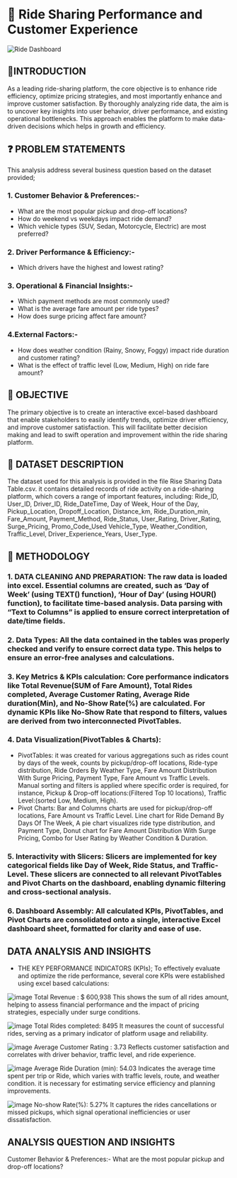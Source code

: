 # 🚗 Ride Sharing Performance and Customer Experience
![Ride Dashboard](https://github.com/user-attachments/assets/a006e2f0-109d-4463-a6f4-128f66bb3ac4)
## 📌INTRODUCTION
As a leading ride-sharing platform, the core objective is to enhance ride efficiency, optimize pricing strategies, and most importantly enhance and improve customer satisfaction. By thoroughly analyzing ride data, the aim is to uncover key insights into user behavior, driver performance, and existing operational bottlenecks. This approach enables the platform to make data-driven decisions which helps in growth and efficiency.
## ❓ PROBLEM STATEMENTS
This analysis address several business question based on the dataset provided;
### 1. Customer Behavior & Preferences:-
- What are the most popular pickup and drop-off locations?
- How do weekend vs weekdays impact ride demand?
- Which vehicle types (SUV, Sedan, Motorcycle, Electric) are most preferred?
  
### 2. Driver Performance & Efficiency:-
- Which drivers have the highest and lowest rating?
  
### 3. Operational & Financial Insights:-
- Which payment methods are most commonly used?
- What is the average fare amount per ride types?
- How does surge pricing affect fare amount?
  
### 4.External Factors:-
- How does weather condition (Rainy, Snowy, Foggy) impact ride duration and customer rating?
- What is the effect of traffic level (Low, Medium, High) on ride fare amount?
  
## 🎯 OBJECTIVE
The primary objective is to create an interactive excel-based dashboard that enable stakeholders to easily identify trends, optimize driver efficiency, and improve customer satisfaction. This will facilitate better decision making and lead to swift operation and improvement within the ride sharing platform.

## 📁 DATASET DESCRIPTION
The dataset used for this analysis is provided in the file Rise Sharing Data Table.csv. it contains detailed records of ride activity on a ride-sharing platform, which covers a range of important features, including: Ride_ID, User_ID,	Driver_ID,	Ride_DateTime, Day of Week,	Hour of the Day,	Pickup_Location,	Dropoff_Location,	Distance_km,	Ride_Duration_min,	Fare_Amount,	Payment_Method,	Ride_Status,	User_Rating,	Driver_Rating,	Surge_Pricing,	Promo_Code_Used	Vehicle_Type,	Weather_Condition,	Traffic_Level,	Driver_Experience_Years,	User_Type.

## 🔧 METHODOLOGY

### 1. DATA CLEANING AND PREPARATION: The raw data is loaded into excel. Essential columns are created, such as ‘Day of Week’ (using TEXT() function), ‘Hour of Day’ (using HOUR() function), to facilitate time-based analysis. Data parsing with “Text to Columns” is applied to ensure correct interpretation of date/time fields.

### 2. Data Types: All the data contained in the tables was properly checked and verify to ensure correct data type. This helps to ensure an error-free analyses and calculations.

### 3. Key Metrics & KPIs calculation: Core performance indicators like Total Revenue(SUM of Fare Amount), Total Rides completed, Average Customer Rating, Average Ride duration(Min), and No-Show Rate(%) are calculated. For dynamic KPIs like No-Show Rate that respond to filters, values are derived from two interconnected PivotTables.

### 4. Data Visualization(PivotTables & Charts):

- PivotTables: it was created for various aggregations such as rides count by days of the week, counts by pickup/drop-off locations, Ride-type distribution, Ride Orders By Weather Type, Fare Amount Distribution With Surge Pricing, Payment Type, Fare Amount vs Traffic Levels. Manual sorting and filters is applied where specific order is required, for instance, Pickup & Drop-off locations:(Filtered Top 10 locations), Traffic Level:(sorted Low, Medium, High).
- Pivot Charts: Bar and Columns charts are used for pickup/drop-off locations, Fare Amount vs Traffic Level. Line chart for Ride Demand By Days Of The Week, A pie chart visualizes ride type distribution, and Payment Type, Donut chart for Fare Amount Distribution With Surge Pricing, Combo for User Rating by Weather Condition & Duration.
  
### 5. Interactivity with Slicers: Slicers are implemented for key categorical fields like Day of Week, Ride Status, and Traffic-Level. These slicers are connected to all relevant PivotTables and Pivot Charts on the dashboard, enabling dynamic filtering and cross-sectional analysis.

### 6. Dashboard Assembly: All calculated KPIs, PivotTables, and Pivot Charts are consolidated onto a single, interactive Excel dashboard sheet, formatted for clarity and ease of use.

## DATA ANALYSIS AND INSIGHTS

- THE KEY PERFORMANCE INDICATORS (KPIs);
To effectively evaluate and optimize the ride performance, several core KPIs were established using excel based calculations:

![image](https://github.com/user-attachments/assets/39cc3e42-12fa-4e01-8d3d-5c7adb9e98d6) Total Revenue : $ 600,938
This shows the sum of all rides amount, helping to assess financial performance and the impact of pricing strategies, especially under surge conditions.

![image](https://github.com/user-attachments/assets/8e8be886-c263-4ad9-b5f6-e64ee6164b94) Total Rides completed: 8495
It measures the count of successful rides, serving as a primary indicator of platform usage and reliability.

![image](https://github.com/user-attachments/assets/9f6ee6cd-6bcd-4a1e-948e-be88d6dc9ca3) Average Customer Rating : 3.73
Reflects customer satisfaction and correlates with driver behavior, traffic level, and ride experience.

![image](https://github.com/user-attachments/assets/7448fd53-bed6-4596-b485-9ed226ac6f1d) Average Ride Duration (min): 54.03
Indicates the average time spent per trip or Ride, which varies with traffic levels, route, and weather condition. it is necessary for estimating service efficiency and planning improvements.

![image](https://github.com/user-attachments/assets/539d1460-0fbb-47e9-a2ac-10381a6b9d8f) No-show Rate(%): 5.27%
It captures the rides cancellations or missed pickups, which signal operational inefficiencies or user dissatisfaction.

## ANALYSIS QUESTION AND INSIGHTS

Customer Behavior & Preferences:-
What are the most popular pickup and drop-off locations?




